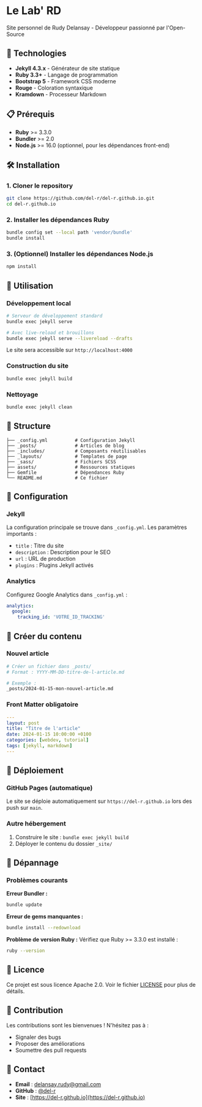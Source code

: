 # Le Lab' RD

Site personnel de Rudy Delansay - Développeur passionné par l'Open-Source

## 🚀 Technologies

- **Jekyll 4.3.x** - Générateur de site statique
- **Ruby 3.3+** - Langage de programmation
- **Bootstrap 5** - Framework CSS moderne
- **Rouge** - Coloration syntaxique
- **Kramdown** - Processeur Markdown

## 📋 Prérequis

- **Ruby** >= 3.3.0
- **Bundler** >= 2.0
- **Node.js** >= 16.0 (optionnel, pour les dépendances front-end)

## 🛠 Installation

### 1. Cloner le repository
```bash
git clone https://github.com/del-r/del-r.github.io.git
cd del-r.github.io
```

### 2. Installer les dépendances Ruby
```bash
bundle config set --local path 'vendor/bundle'
bundle install
```

### 3. (Optionnel) Installer les dépendances Node.js
```bash
npm install
```

## 🎯 Utilisation

### Développement local
```bash
# Serveur de développement standard
bundle exec jekyll serve

# Avec live-reload et brouillons
bundle exec jekyll serve --livereload --drafts
```

Le site sera accessible sur `http://localhost:4000`

### Construction du site
```bash
bundle exec jekyll build
```

### Nettoyage
```bash
bundle exec jekyll clean
```

## 📁 Structure

```
├── _config.yml          # Configuration Jekyll
├── _posts/              # Articles de blog
├── _includes/           # Composants réutilisables
├── _layouts/            # Templates de page
├── _sass/               # Fichiers SCSS
├── assets/              # Ressources statiques
├── Gemfile              # Dépendances Ruby
└── README.md            # Ce fichier
```

## 🔧 Configuration

### Jekyll
La configuration principale se trouve dans `_config.yml`. Les paramètres importants :

- `title` : Titre du site
- `description` : Description pour le SEO
- `url` : URL de production
- `plugins` : Plugins Jekyll activés

### Analytics
Configurez Google Analytics dans `_config.yml` :
```yaml
analytics:
  google:
    tracking_id: 'VOTRE_ID_TRACKING'
```

## 📝 Créer du contenu

### Nouvel article
```bash
# Créer un fichier dans _posts/
# Format : YYYY-MM-DD-titre-de-l-article.md

# Exemple :
_posts/2024-01-15-mon-nouvel-article.md
```

### Front Matter obligatoire
```yaml
---
layout: post
title: "Titre de l'article"
date: 2024-01-15 10:00:00 +0100
categories: [webdev, tutorial]
tags: [jekyll, markdown]
---
```

## 🚀 Déploiement

### GitHub Pages (automatique)
Le site se déploie automatiquement sur `https://del-r.github.io` lors des push sur `main`.

### Autre hébergement
1. Construire le site : `bundle exec jekyll build`
2. Déployer le contenu du dossier `_site/`

## 🐛 Dépannage

### Problèmes courants

**Erreur Bundler :**
```bash
bundle update
```

**Erreur de gems manquantes :**
```bash
bundle install --redownload
```

**Problème de version Ruby :**
Vérifiez que Ruby >= 3.3.0 est installé :
```bash
ruby --version
```

## 📄 Licence

Ce projet est sous licence Apache 2.0. Voir le fichier [LICENSE](LICENSE) pour plus de détails.

## 🤝 Contribution

Les contributions sont les bienvenues ! N'hésitez pas à :
- Signaler des bugs
- Proposer des améliorations
- Soumettre des pull requests

## 📧 Contact

- **Email** : delansay.rudy@gmail.com
- **GitHub** : [@del-r](https://github.com/del-r)
- **Site** : [https://del-r.github.io](https://del-r.github.io)
